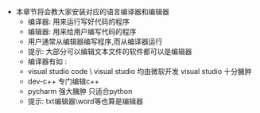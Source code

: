 - 本章节将会教大家安装对应的语言编译器和编辑器
  - 编译器: 用来运行写好代码的程序
  - 编辑器: 用来给用户编写代码的程序
  - 用户通常从编辑器编写程序,而从编译器运行
  - 提示: 大部分可以编辑文本文件的软件都可以是编辑器
  - 编译器有如 :
  - visual studio code \ visual studio 均由微软开发 visual studio 十分臃肿
  - dev-c++ 专门编辑c++
  - pycharm 强大臃肿 只适合python
  - 提示: txt编辑器\word等也算是编辑器
